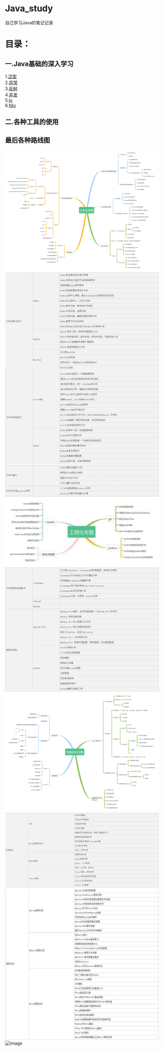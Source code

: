 # Java_study
自己学习Java的笔记记录
# 目录：
## 一.Java基础的深入学习
  1.<a href="generics.md">泛型</a><br>
  2.<a href="exception.md">异常</a><br>
  3.<a href="reflect.md">反射</a><br>
  4.<a href="concurrence.md">并发</a><br>
  5.<a href="io.md">Io</a><br>
  6.<a href="nio.md">NIo</a><br>
## 二.各种工具的使用

## 最后各种路线图
![image](https://raw.githubusercontent.com/tengman/Java_study/master/img/%E5%88%86%E5%B8%83%E5%BC%8F.png)
![image](https://raw.githubusercontent.com/tengman/Java_study/master/img/%E5%88%86%E5%B8%83%E5%BC%8F%E6%8E%A5%E5%8F%A3.jpg)
![image](https://raw.githubusercontent.com/tengman/Java_study/master/img/%E5%88%86%E5%B8%83%E5%BC%8F%E6%B6%88%E6%81%AF.jpg)
![image](https://raw.githubusercontent.com/tengman/Java_study/master/img/%E5%88%86%E6%97%B6%E4%BA%8B%E5%8A%A11.jpg)
![image](https://raw.githubusercontent.com/tengman/Java_study/master/img/%E5%B7%A5%E7%A8%8B.jpg)
![image](https://raw.githubusercontent.com/tengman/Java_study/master/img/%E5%BE%AE%E6%9C%8D%E5%8A%A1.jpg)
![image](https://raw.githubusercontent.com/tengman/Java_study/master/img/%E6%80%A7%E8%83%BD%E4%BC%98%E5%8C%96.png)
![image](https://raw.githubusercontent.com/tengman/Java_study/master/img/%E6%80%A7%E8%83%BD%E8%B0%83%E4%BC%98.jpg)
![image](https://raw.githubusercontent.com/tengman/Java_study/master/img/%E6%A1%86%E6%9E%B6%E6%BA%90%E7%A0%81.jpg)
![image]()
